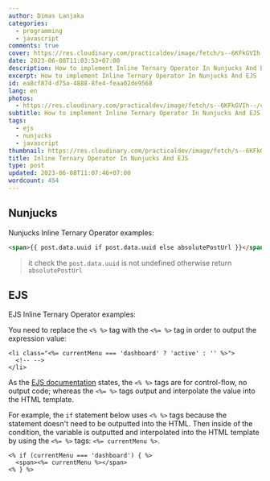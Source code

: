 ```yaml
---
author: Dimas Lanjaka
categories:
  - programming
  - javascript
comments: true
cover: https://res.cloudinary.com/practicaldev/image/fetch/s--6KFkGVIh--/c_imagga_scale,f_auto,fl_progressive,h_900,q_auto,w_1600/https://dev-to-uploads.s3.amazonaws.com/uploads/articles/rn8ecbvghqyulclj0m42.png
date: 2023-06-08T11:03:53+07:00
description: How to implement Inline Ternary Operator In Nunjucks And EJS
excerpt: How to implement Inline Ternary Operator In Nunjucks And EJS
id: ea8cf874-d75a-4888-8fe4-feaa02de9568
lang: en
photos:
  - https://res.cloudinary.com/practicaldev/image/fetch/s--6KFkGVIh--/c_imagga_scale,f_auto,fl_progressive,h_900,q_auto,w_1600/https://dev-to-uploads.s3.amazonaws.com/uploads/articles/rn8ecbvghqyulclj0m42.png
subtitle: How to implement Inline Ternary Operator In Nunjucks And EJS
tags:
  - ejs
  - nunjucks
  - javascript
thumbnail: https://res.cloudinary.com/practicaldev/image/fetch/s--6KFkGVIh--/c_imagga_scale,f_auto,fl_progressive,h_900,q_auto,w_1600/https://dev-to-uploads.s3.amazonaws.com/uploads/articles/rn8ecbvghqyulclj0m42.png
title: Inline Ternary Operator In Nunjucks And EJS
type: post
updated: 2023-06-08T11:07:46+07:00
wordcount: 454
---
```


## Nunjucks
Nunjucks Inline Ternary Operator examples:

```html
<span>{{ post.data.uuid if post.data.uuid else absolutePostUrl }}</span>
```

> it check the `post.data.uuid` is not undefined otherwise return `absolutePostUrl`

## EJS
EJS Inline Ternary Operator examples:

You need to replace the `<% %>` tag with the `<%= %>` tag in order to output the expression value:

```
<li class="<%= currentMenu === 'dashboard' ? 'active' : '' %>">
  <!-- -->
</li>

```

As the [EJS documentation](http://ejs.co/) states, the `<% %>` tags are for control-flow, no output code; whereas the `<%= %>` tags output and interpolate the value into the HTML template.

For example, the `if` statement below uses `<% %>` tags because the statement doesn't need to be outputted into the HTML. Then inside of the condition, the variable is outputted and interpolated into the HTML template by using the `<%= %>` tags: `<%= currentMenu %>`.

```
<% if (currentMenu === 'dashboard') { %>
  <span><%= currentMenu %></span>
<% } %>

```
